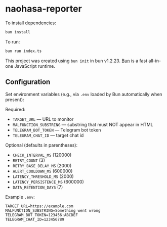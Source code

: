 # naohasa-reporter

To install dependencies:

```bash
bun install
```

To run:

```bash
bun run index.ts
```

This project was created using `bun init` in bun v1.2.23. [Bun](https://bun.com) is a fast all-in-one JavaScript runtime.

## Configuration

Set environment variables (e.g., via `.env` loaded by Bun automatically when present):

Required:

- `TARGET_URL` — URL to monitor
- `MALFUNCTION_SUBSTRING` — substring that must NOT appear in HTML
- `TELEGRAM_BOT_TOKEN` — Telegram bot token
- `TELEGRAM_CHAT_ID` — target chat id

Optional (defaults in parentheses):

- `CHECK_INTERVAL_MS` (120000)
- `RETRY_COUNT` (3)
- `RETRY_BASE_DELAY_MS` (2000)
- `ALERT_COOLDOWN_MS` (600000)
- `LATENCY_THRESHOLD_MS` (2000)
- `LATENCY_PERSISTENCE_MS` (600000)
- `DATA_RETENTION_DAYS` (7)

Example `.env`:

```
TARGET_URL=https://example.com
MALFUNCTION_SUBSTRING=Something went wrong
TELEGRAM_BOT_TOKEN=123456:ABCDEF
TELEGRAM_CHAT_ID=123456789
```

